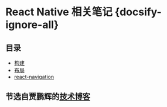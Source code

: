 # React Native 相关笔记 {docsify-ignore-all}


## 目录

- [构建](/react_native/build)
- [布局](/react_native/layout)
- [react-navigation](/react_native/react-navigation)


## 节选自贾鹏辉的[技术博客](http://www.devio.org/tags/#React%20Native)